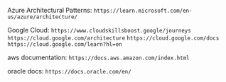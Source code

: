 Azure Architectural Patterns:
```https://learn.microsoft.com/en-us/azure/architecture/```

Google Cloud:
```https://www.cloudskillsboost.google/journeys```
```https://cloud.google.com/architecture```
```https://cloud.google.com/docs```
```https://cloud.google.com/learn?hl=en```

aws documentation:
```https://docs.aws.amazon.com/index.html```

oracle docs:
```https://docs.oracle.com/en/```

